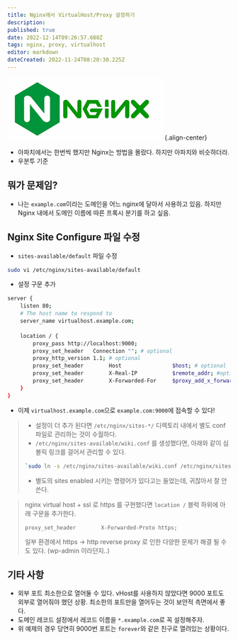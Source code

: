 ```yaml
---
title: Nginx에서 VirtualHost/Proxy 설정하기
description: 
published: true
date: 2022-12-14T09:26:57.688Z
tags: nginx, proxy, virtualhost
editor: markdown
dateCreated: 2022-11-24T08:20:30.225Z
---
```


![nginx-logo.png](/nginx-logo.png){.align-center}

- 아파치에서는 한번씩 했지만 Nginx는 방법을 몰랐다. 하지만 아파치와 비슷하더라.
- 우분투 기준

## 뭐가 문제임?
- 나는 `example.com`이라는 도메인을 어느 nginx에 달아서 사용하고 있음. 하지만 Nginx 내에서 도메인 이름에 따른 프록시 분기를 하고 싶음.

## Nginx Site Configure 파일 수정
- `sites-available/default` 파일 수정
```bash
sudo vi /etc/nginx/sites-available/default
```
- 설정 구문 추가
```bash
server {
    listen 80;
    # The host name to respond to
    server_name virtualhost.example.com;

    location / {
        proxy_pass http://localhost:9000;
        proxy_set_header   Connection ""; # optional
        proxy_http_version 1.1; # optional
        proxy_set_header        Host            	$host; # optional
        proxy_set_header        X-Real-IP      		$remote_addr; #optional
        proxy_set_header        X-Forwarded-For		$proxy_add_x_forwarded_for; # optional
    }
}
```
- 이제 `virtualhost.example.com`으로 `example.com:9000`에 접속할 수 있다!

> - 설정이 더 추가 된다면 `/etc/nginx/sites-*/` 디렉토리 내에서 별도 conf 파일로 관리하는 것이 수월하다.
> - `/etc/nginx/sites-available/wiki.conf` 를 생성했다면, 아래와 같이 심볼릭 링크를 걸어서 관리할 수 있다.
> ```bash
> `sudo ln -s /etc/nginx/sites-available/wiki.conf /etc/nginx/sites-enabled/`
> ```
> - 별도의 sites enabled 시키는 명령어가 있다고는 들었는데, 귀찮아서 잘 안쓴다.

> nginx virtual host + ssl 로 https 를 구현했다면 `location /` 블럭 하위에 아래 구문을 추가한다.
> ```
> proxy_set_header        X-Forwarded-Proto	https;
> ```
> 일부 환경에서 https -> http reverse proxy 로 인한 다양한 문제가 해결 될 수도 있다. (wp-admin 이라던지..)
 
## 기타 사항
- 외부 포트 최소한으로 열어둘 수 있다. vHost를 사용하지 않았다면 9000 포트도 외부로 열어줘야 했던 상황. 최소한의 포트만을 열어두는 것이 보안적 측면에서 좋다.
- 도메인 레코드 설정에서 레코드 이름을 `*.example.com`로 꼭 설정해주자.
- 위 예제의 경우 당연히 9000번 포트는 `forever`와 같은 친구로 열려있는 상황이다.
